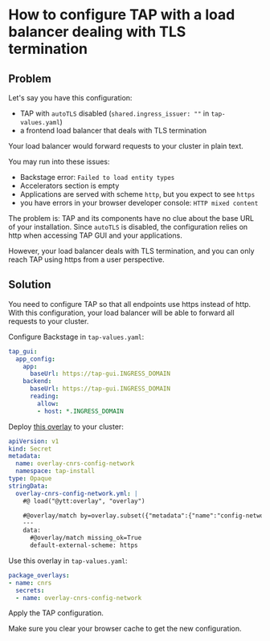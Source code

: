# How to configure TAP with a load balancer dealing with TLS termination

## Problem

Let's say you have this configuration:

- TAP with `autoTLS` disabled (`shared.ingress_issuer: ""` in `tap-values.yaml`)
- a frontend load balancer that deals with TLS termination

Your load balancer would forward requests to your cluster in plain text.

You may run into these issues:

- Backstage error: `Failed to load entity types`
- Accelerators section is empty
- Applications are served with scheme `http`, but you expect to see `https`
- you have errors in your browser developer console: `HTTP mixed content`

The problem is: TAP and its components have no clue about the base URL of your
installation. Since `autoTLS` is disabled, the configuration relies on http when
accessing TAP GUI and your applications.

However, your load balancer deals with TLS termination, and you can only reach TAP
using https from a user perspective.

## Solution

You need to configure TAP so that all endpoints use https instead of http.
With this configuration, your load balancer will be able to forward all requests to your cluster.

Configure Backstage in `tap-values.yaml`:

```yaml
tap_gui:
  app_config:
    app:
      baseUrl: https://tap-gui.INGRESS_DOMAIN
    backend:
      baseUrl: https://tap-gui.INGRESS_DOMAIN
      reading:
        allow:
        - host: *.INGRESS_DOMAIN
```

Deploy [this overlay](overlay-cnrs-config-network.yaml) to your cluster:

```yaml
apiVersion: v1
kind: Secret
metadata:
  name: overlay-cnrs-config-network
  namespace: tap-install
type: Opaque
stringData:
  overlay-cnrs-config-network.yml: |
    #@ load("@ytt:overlay", "overlay")

    #@overlay/match by=overlay.subset({"metadata":{"name":"config-network"}, "kind": "ConfigMap"})
    ---
    data:
      #@overlay/match missing_ok=True
      default-external-scheme: https
```

Use this overlay in `tap-values.yaml`:

```yaml
package_overlays:
- name: cnrs
  secrets:
  - name: overlay-cnrs-config-network
```

Apply the TAP configuration.

Make sure you clear your browser cache to get the new configuration.

